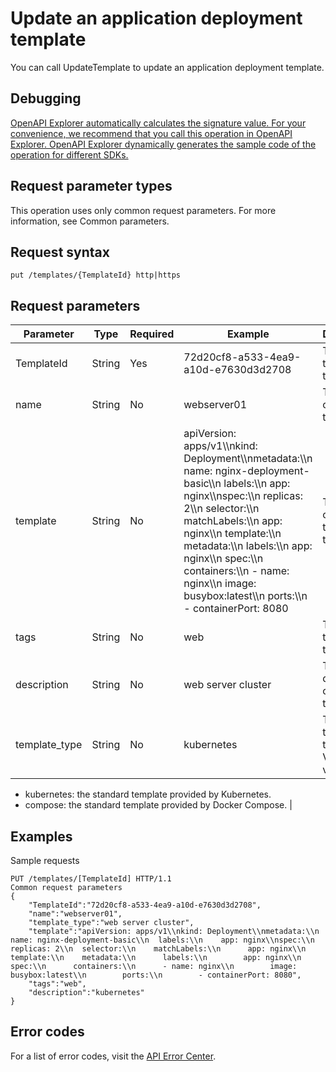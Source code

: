 # Update an application deployment template

You can call UpdateTemplate to update an application deployment template.

## Debugging

[OpenAPI Explorer automatically calculates the signature value. For your convenience, we recommend that you call this operation in OpenAPI Explorer. OpenAPI Explorer dynamically generates the sample code of the operation for different SDKs.](https://api.aliyun.com/#product=CS&api=UpdateTemplate&type=ROA&version=2015-12-15)

## Request parameter types

This operation uses only common request parameters. For more information, see Common parameters.

## Request syntax

```
put /templates/{TemplateId} http|https
```

## Request parameters

|Parameter|Type|Required|Example|Description|
|---------|----|--------|-------|-----------|
|TemplateId|String|Yes|72d20cf8-a533-4ea9-a10d-e7630d3d2708|The ID of the template. |
|name|String|No|webserver01|The name of the template. |
|template|String|No|apiVersion: apps/v1\\\\nkind: Deployment\\\\nmetadata:\\\\n name: nginx-deployment-basic\\\\n labels:\\\\n app: nginx\\\\nspec:\\\\n replicas: 2\\\\n selector:\\\\n matchLabels:\\\\n app: nginx\\\\n template:\\\\n metadata:\\\\n labels:\\\\n app: nginx\\\\n spec:\\\\n containers:\\\\n - name: nginx\\\\n image: busybox:latest\\\\n ports:\\\\n - containerPort: 8080|The content of the template. |
|tags|String|No|web|The tags of the template. |
|description|String|No|web server cluster|The description of the template. |
|template\_type|String|No|kubernetes|The type of the template. Valid values:

 -   kubernetes: the standard template provided by Kubernetes.
-   compose: the standard template provided by Docker Compose. |

## Examples

Sample requests

```
PUT /templates/[TemplateId] HTTP/1.1
Common request parameters
{
    "TemplateId":"72d20cf8-a533-4ea9-a10d-e7630d3d2708",
    "name":"webserver01",
    "template_type":"web server cluster",
    "template":"apiVersion: apps/v1\\nkind: Deployment\\nmetadata:\\n  name: nginx-deployment-basic\\n  labels:\\n    app: nginx\\nspec:\\n  replicas: 2\\n  selector:\\n    matchLabels:\\n      app: nginx\\n  template:\\n    metadata:\\n      labels:\\n        app: nginx\\n    spec:\\n      containers:\\n      - name: nginx\\n        image: busybox:latest\\n        ports:\\n        - containerPort: 8080",
    "tags":"web",
    "description":"kubernetes"
}
```

## Error codes

For a list of error codes, visit the [API Error Center](https://error-center.alibabacloud.com/status/product/CS).

